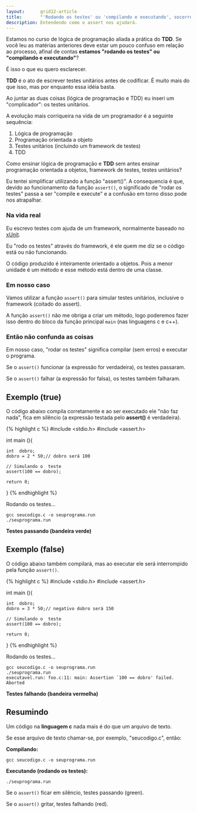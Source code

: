 ```yaml
---
layout:      grid12-article
title:       "'Rodando os testes' ou 'compilando e executando', socorro ?"
description: Entendendo como o assert nos ajudará.
---
```


Estamos no curso de lógica de programação aliada a prática do __TDD__. Se você leu as matérias anteriores deve estar
um pouco confuso em relação ao processo, afinal de contas __estamos "rodando os testes" ou "compilando e executando"__?

É isso o que eu quero esclarecer.

__TDD__ é o ato de escrever testes unitários antes de codificar. É muito mais do que isso, mas por enquanto essa idéia basta.

Ao juntar as duas coisas (lógica de programação e TDD) eu inseri um "complicador": os testes unitários.

A evolução mais corriqueira na vida de um programador é a seguinte sequência:

1. Lógica de programação
2. Programação orientada a objeto
3. Testes unitários (incluindo um framework de testes)
4. TDD

Como ensinar lógica de programação e __TDD__ sem antes ensinar programação orientada a objetos, framework de testes,
testes unitários?

Eu tentei simplificar utilizando a função "assert()". A consequencia é que, devido ao funcionamento da função `assert()`,
o significado de "rodar os testes" passa a ser "compile e execute" e a confusão em torno disso pode nos atrapalhar.



### Na vida real

Eu escrevo testes com ajuda de um framework, normalmente baseado no [xUnit](http://en.wikipedia.org/wiki/XUnit "link-externo").

Eu "rodo os testes" através do framework, é ele quem me diz se o código está ou não funcionando.

O código produzido é inteiramente orientado a objetos. Pois a menor unidade é um método e esse método está dentro de
uma classe.


### Em nosso caso

Vamos utilizar a função `assert()` para simular testes unitários, inclusive o framework (coitado do assert).

A função `assert()` não me obriga a criar um método, logo poderemos fazer isso dentro do bloco da função principal `main` 
(nas linguagens c e c++).



### Então não confunda as coisas

Em nosso caso, "rodar os testes" significa compilar (sem erros) e executar o programa.

Se o `assert()` funcionar (a expressão for verdadeira), os testes passaram.

Se o `assert()` falhar (a expressão for falsa), os testes também falharam.


Exemplo (true)
---

O código abaixo compila corretamente e ao ser executado ele "não faz nada", fica em silêncio (a expressão testada pelo
 __assert()__ é verdadeira).

{% highlight c %}
#include <stdio.h>
#include <assert.h>

int main (){

    int  dobro;
    dobro = 2 * 50;// dobro será 100

    // Simulando o  teste
    assert(100 == dobro);

    return 0;
}
{% endhighlight %}

Rodando os testes...

    gcc seucodigo.c -o seuprograma.run
    ./seuprograma.run


__Testes passando (bandeira verde)__



Exemplo (false)
---

O código abaixo também compilará, mas ao executar ele será interrompido pela função `assert()`.


{% highlight c %}
#include <stdio.h>
#include <assert.h>

int main (){

    int  dobro;
    dobro = 3 * 50;// negativo dobro será 150

    // Simulando o  teste
    assert(100 == dobro);

    return 0;
}
{% endhighlight %}

Rodando os testes...

    gcc seucodigo.c -o seuprograma.run
    ./seuprograma.run
    executavel.run: foo.c:11: main: Assertion `100 == dobro' failed.
    Aborted

__Testes falhando (bandeira vermelha)__




Resumindo
---

Um código na __linguagem c__ nada mais é do que um arquivo de texto.

Se esse arquivo de texto chamar-se, por exemplo, "seucodigo.c", então:


__Compilando:__

    gcc seucodigo.c -o seuprograma.run

__Executando (rodando os testes):__

    ./seuprograma.run

Se o `assert()` ficar em silêncio, testes passando (green).

Se o `assert()` gritar, testes falhando (red).